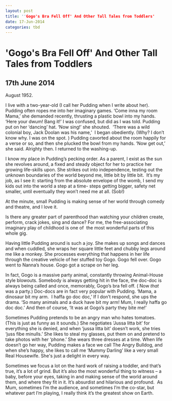 ```yaml
---
layout: post
title: ''Gogo's Bra Fell Off' And Other Tall Tales from Toddlers'
date: 17-Jun-2014
categories: tbd
---
```


# 'Gogo's Bra Fell Off' And Other Tall Tales from Toddlers

## 17th June 2014

<p <img class="photo-horiz" src="/images/2014/06/lucilleball.jpg" /></p>

<p  Lucille Ball and Desi Arnaz with their daughter,   Lucie, in swimming pool at their home in Palm Springs. Kodachrome by Charlotte Brooks for the Look magazine assignment "The Real Lucy." <a href="http://www.shorpy.com/node/17414">August 1952.</a></p>

<p **This post was originally published in Practical Parenting Magazine, May 2014**</p>

I live with a two-year-old (I call her Pudding when I write about her). Pudding often ropes me into her imaginary games. ‘Come inna my room Mama,’ she demanded recently, thrusting a plastic bowl into my hands. ‘Here your dwum! Bang it!’ I was confused, but did as I was told. Pudding put on her ‘dancing’ hat. ‘Now sing!’ she shouted.  ‘There was a wild colonial boy, Jack Doolan was his name,’  I began obediently. (Why? I don’t know why. I was on the spot. ) Pudding cavorted about the room happily for a verse or so, and then she plucked the bowl from my hands. ‘Now get out,’ she said. Alrighty then. I returned to the washing-up.

I know my place in Pudding’s pecking order. As a parent, I exist as the sun she revolves around, a fixed and steady object for her to practice her growing life-skills upon. She strikes out into independence, testing out the unknown boundaries of the world beyond me, little bit by little bit.  It’s my job, as I see it: starting from the absolute envelope of the womb, I send my kids out into the world a step at a time- steps getting bigger, safety net smaller, until eventually they won’t need me at all. (Sob!)

At the minute, small Pudding is making sense of her world through comedy and theatre, and I love it.

Is there any greater part of parenthood than watching your children create, perform, crack jokes, sing and dance? For me, the free-associating imaginary play of childhood is one of  the most wonderful parts of this whole gig.

Having little Pudding around is such a joy. She makes up songs and dances and when cuddled, she wraps her square little feet and chubby legs around me like a monkey. She processes everything that happens in her life through the creative vehicle of her stuffed toy Gogo. Gogo fell over. Gogo went to Nanna’s house. Gogo got a scrape on her leg.

In fact, Gogo is a massive party animal, constantly throwing Animal-House style blowouts. Somebody is always getting hit in the face, the doc-doc is always being called and once, memorably, Gogo’s bra fell off. ( Now *that* was a party.) Doc-docs are in fact very popular with Pudding. ‘Mama, a dinosaur bit my arm.  I haffa go doc doc,’ If I don’t respond, she ups the drama. ‘So many animals and a duck have bit my arm! Mum, I really haffa go doc doc.’ And then of course, ‘It was at Gogo’s party they bite me!’

Sometimes Pudding pretends to be an angry man who hates tomatoes. (This is just as funny as it sounds.) She negotiates ‘Jussa litta bit’ for everything she is denied, and when ‘jussa litta bit’ doesn’t work, she tries ‘juss fibe minulls.’ She likes to steal my glasses, put them on and pretend to take photos with her ‘phone.’ She wears three dresses at a time. When life doesn’t go her way, Pudding makes a face we call The Angry Bulldog, and when she’s happy, she likes to call me ‘Mummy Darling’ like a very small Real Housewife. She's just a delight in every way.

Sometimes we focus a lot on the hard work of raising a toddler, and that’s true, it’s a lot of grind. But it’s also the most wonderful thing to witness – a baby, before your eyes, taking in and making sense of the world around them, and where they fit in it. It’s absurdist and hilarious and profound.  As Mum, sometimes I’m the audience, and sometimes I’m the co-star, but whatever part I’m playing, I really think it’s the greatest show on Earth.
